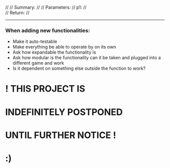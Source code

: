 //
// Summary:
//
// Parameters:
//  p1:
//      
// Return:
//  

---

### When adding new functionalities:
* Make it auto-testable
* Make everything be able to operate by on its own
* Ask how expandable the functionality is
* Ask how modular is the functionality can it be taken and plugged into a different game and work
* Is it dependent on something else outside the function to work?


#
# ! THIS PROJECT IS
# INDEFINITELY POSTPONED 
# UNTIL FURTHER NOTICE !  
# :) 